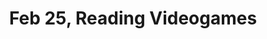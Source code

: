 ---
layout: home_post
title: Feb 25, Reading Videogames
categories: reading_dl
picture: tvwall
download: Lecture_Feb25.pdf
---